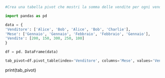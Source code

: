 ```python
#Crea una tabella pivot che mostri la somma delle vendite per ogni venditore e mese.
```


```python
import pandas as pd
```


```python
data = {
'Venditore': ['Alice', 'Bob', 'Alice', 'Bob', 'Charlie'],
'Mese': ['Gennaio', 'Gennaio', 'Febbraio', 'Febbraio', 'Gennaio'],
'Vendite': [200, 150, 300, 250, 100]
}

df = pd. DataFrame(data)
```


```python
tab_pivot=df.pivot_table(index='Venditore', columns='Mese', values='Vendite', aggfunc='sum')

```
print(tab_pivot)


```python

```
